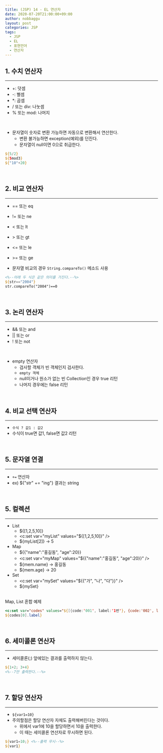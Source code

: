 ```yaml
---
title: (JSP) 14 - EL 연산자
date: 2020-07-20T21:00:00+09:00
author: nobbaggu
layout: post
categories: JSP
tags:
  - JSP
  - EL
  - 표현언어
  - 연산자
---
```


## 1. 수치 연산자 ##
----
+ \+: 덧셈
+ \-: 삘셈
+ \*: 곱셈
+ / 또는 div: 나눗셈
+ % 또는 mod: 나머지

<br>

+ 문자열이 숫자로 변환 가능하면 자동으로 변환해서 연산한다.
	+ 변환 불가능하면 exception(예외)를 던진다.
	+ 문자열이 null이면 0으로 취급한다.
	
~~~ jsp
${5/2}
${5mod3}
${"10"+20}
~~~

<br>

## 2. 비교 연산자 ##
----

+ == 또는 eq
+ != 또는 ne
+ \< 또는 lt
+ \> 또는 gt
+ \<= 또는 le
+ \>= 또는 ge

+ 문자열 비교의 경우 `String.compareTo()` 메소드 사용

~~~ jsp
<%--아래 두 식은 같은 의미를 가진다.--%>
${str=="2004"}
str.compareTo("2004")==0
~~~

<br>

## 3. 논리 연산자 ##
----

+ && 또는 and
+ || 또는 or
+ ! 또는 not
	
<br>

+ empty 연산자
	+ 검사할 객체가 빈 객체인지 검사한다.
	+ `empty 객체`
	+ null이거나 원소가 없는 빈 Collection인 경우 true 리턴
	+ 나머지 경우에는 false 리턴
	
<br>

## 4. 비교 선택 연산자 ##
----

+ `수식 ? 값1 : 값2`
+ 수식이 true면 값1, false면 값2 리턴

<br>

## 5. 문자열 연결 ##
----

+ `+=` 연산자
+ ex) ${"str" += "ing"} 결과는 string
	
<br>

## 5. 컬렉션 ##
----

+ List
	+ ${\[1,2,5,10\]}
	+ \<c:set var="myList" values="${\[1,2,5,10\]}" /\>
	+ ${myList\[2\]} -> 5
+ Map
	+ ${{"name":"홍길동", "age":20}}
	+ \<c:set var="myMap" values="${{"name":"홍길동", "age":20}}" /\>
	+ ${mem.name} -> 홍길동
	+ ${mem.age} -> 20
+ Set
	+ \<c:set var="mySet" values="${{"가", "나", "다"}}" /\>
	+ ${mySet}
		
<br>
Map, List 혼합 예제

~~~ jsp
<c:set var="codes" values="${[{code:'001', label:'1번'}, {code:'002', label:'2번'}]}" />
${codes[0].label}
~~~

<br>

## 6. 세미콜론 연산자 ##
----

+ 세미콜론(;) 앞에있는 결과를 출력하지 않는다.
	
~~~ jsp
${1+2; 3+4}
<%--7만 출력한다.--%>
~~~

<br>

## 7. 할당 연산자 ##
----

+ `${var1=10}`
+ 주의할점은 할당 연산자 자체도 출력해버린다는 것이다.
	+ 위에서 var1에 10을 할당하면서 10을 출력한다.
	+ 이 때는 세미콜론 연산자로 무시하면 된다.
		
~~~ jsp
${var1=10;} <%--출력 무시--%>
${var1}
~~~
